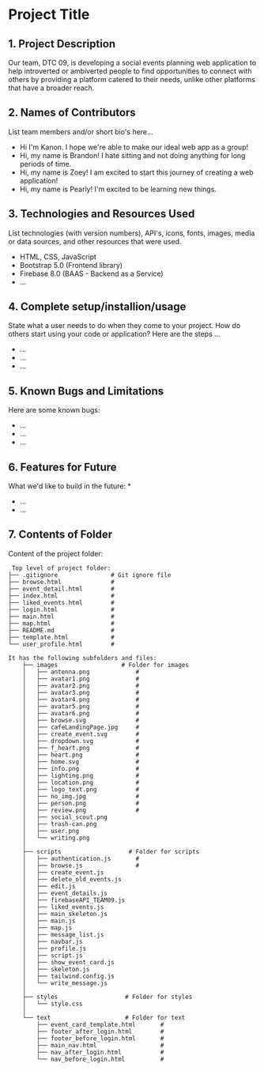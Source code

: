# Project Title

## 1. Project Description
Our team, DTC 09, is developing a social events planning web application to help introverted or ambiverted people to find opportunities to connect with others by providing a platform catered to their needs, unlike other platforms that have a broader reach.

## 2. Names of Contributors
List team members and/or short bio's here... 
* Hi I'm Kanon. I hope we're able to make our ideal web app as a group!
* Hi, my name is Brandon! I hate sitting and not doing anything for long periods of time.
* Hi, my name is Zoey! I am excited to start this journey of creating a web application!
* Hi, my name is Pearly! I'm excited to be learning new things.
	
## 3. Technologies and Resources Used
List technologies (with version numbers), API's, icons, fonts, images, media or data sources, and other resources that were used.
* HTML, CSS, JavaScript
* Bootstrap 5.0 (Frontend library)
* Firebase 8.0 (BAAS - Backend as a Service)
* ...

## 4. Complete setup/installion/usage
State what a user needs to do when they come to your project.  How do others start using your code or application?
Here are the steps ...
* ...
* ...
* ...

## 5. Known Bugs and Limitations
Here are some known bugs:
* ...
* ...
* ...

## 6. Features for Future
What we'd like to build in the future:
* 
* ...
* ...
	
## 7. Contents of Folder
Content of the project folder:

```
 Top level of project folder: 
├── .gitignore               # Git ignore file
├── browse.html              # 
├── event_detail.html        #
├── index.html               #
├── liked_events.html        #
├── login.html               #
├── main.html                #
├── map.html                 #
├── README.md                #
├── template.html            #
└── user_profile.html        #

It has the following subfolders and files:
    ├── images                  # Folder for images
    │   ├── antenna.png             # 
    │   ├── avatar1.png             # 
    │   ├── avatar2.png             #
    │   ├── avatar3.png             #
    │   ├── avatar4.png             #
    │   ├── avatar5.png             #
    │   ├── avatar6.png             #
    │   ├── browse.svg              #
    │   ├── cafeLandingPage.jpg     #
    │   ├── create_event.svg        #
    │   ├── dropdown.svg            #
    │   ├── f_heart.png             #
    │   ├── heart.png               #
    │   ├── home.svg                #
    │   ├── info.png                #
    │   ├── lighting.png            #
    │   ├── location.png            #
    │   ├── logo_text.png           #
    │   ├── no_img.jpg              #
    │   ├── person.png              #
    │   ├── review.png              #
    │   ├── social_scout.png
    │   ├── trash-can.png
    │   ├── user.png
    │   └── writing.png
    │     
    ├── scripts                   # Folder for scripts
    │   ├── authentication.js       #
    │   ├── browse.js               #
    │   ├── create_event.js
    │   ├── delete_old_events.js
    │   ├── edit.js
    │   ├── event_details.js
    │   ├── firebaseAPI_TEAM09.js
    │   ├── liked_events.js
    │   ├── main_skeleton.js
    │   ├── main.js
    │   ├── map.js
    │   ├── message_list.js
    │   ├── navbar.js
    │   ├── profile.js
    │   ├── script.js
    │   ├── show_event_card.js
    │   ├── skeleton.js
    │   ├── tailwind.config.js
    │   └── write_message.js
    │
    ├── styles                   # Folder for styles
    │   └── style.css     
    │     
    └── text                     # Folder for text
        ├── event_card_template.html       #
        ├── footer_after_login.html        #
        ├── footer_before_login.html       #
        ├── main_nav.html                  #
        ├── nav_after_login.html           #
        └── nav_before_login.html          # 



```


